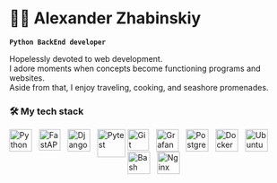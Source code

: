 # 👨‍💻 Alexander Zhabinskiy
**`Python BackEnd developer`**

Hopelessly devoted to web development.  
I adore moments when concepts become functioning programs and websites.  
Aside from that, I enjoy traveling, cooking, and seashore promenades.

### 🛠 My tech stack

<img align="left" alt="Python" width="40px" style="padding-right:10px;" src="https://cdn.jsdelivr.net/gh/devicons/devicon/icons/python/python-original.svg"/>
<img align="left" alt="FastAPI" width="38px" style="padding-right:10px;" src="https://cdn.jsdelivr.net/gh/devicons/devicon/icons/fastapi/fastapi-original.svg"/>
<img align="left" alt="Django" width="40px" style="padding-right:10px;" src="https://cdn.jsdelivr.net/gh/devicons/devicon/icons/django/django-plain.svg"/>
<img align="left" alt="Pytest" width="50px" style="padding-right:1px;" src="https://cdn.jsdelivr.net/gh/devicons/devicon/icons/pytest/pytest-original-wordmark.svg"/>
<img align="left" alt="Git" width="38px" style="padding-right:10px;" src="https://cdn.jsdelivr.net/gh/devicons/devicon/icons/git/git-original.svg"/>
<img align="left" alt="Grafana" width="40px" style="padding-right:10px;" src="https://cdn.jsdelivr.net/gh/devicons/devicon/icons/grafana/grafana-original-wordmark.svg"/>
<img align="left" alt="Postgres" width="40px" style="padding-right:10px;" src="https://cdn.jsdelivr.net/gh/devicons/devicon/icons/postgresql/postgresql-original-wordmark.svg"/>
<img align="left" alt="Docker" width="40px" style="padding-right:10px;" src="https://cdn.jsdelivr.net/gh/devicons/devicon/icons/docker/docker-original-wordmark.svg"/>
<img align="left" alt="Ubuntu" width="40px" style="padding-right:10px;" src="https://cdn.jsdelivr.net/gh/devicons/devicon/icons/ubuntu/ubuntu-plain-wordmark.svg"/>
<img align="left" alt="Bash" width="40px" style="padding-right:10px;" src="https://cdn.jsdelivr.net/gh/devicons/devicon/icons/bash/bash-original.svg"/>
<img align="left" alt="Nginx" width="40px" style="padding-right:10px;" src="https://cdn.jsdelivr.net/gh/devicons/devicon/icons/nginx/nginx-original.svg"/>

<br />
